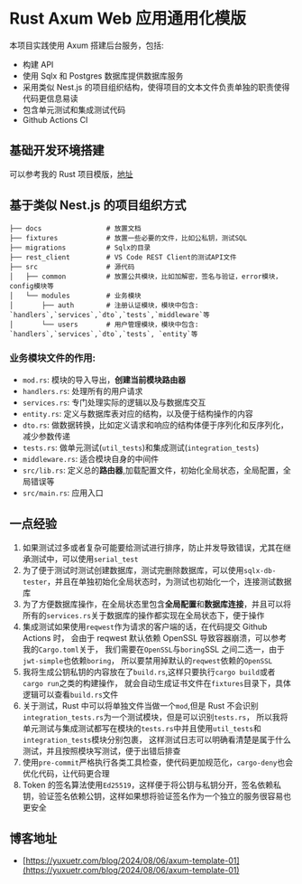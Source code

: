 # Rust Axum Web 应用通用化模版

本项目实践使用 Axum 搭建后台服务，包括:

- 构建 API
- 使用 Sqlx 和 Postgres 数据库提供数据库服务
- 采用类似 Nest.js 的项目组织结构，使得项目的文本文件负责单独的职责使得代码更信息易读
- 包含单元测试和集成测试代码
- Github Actions CI

## 基础开发环境搭建

可以参考我的 Rust 项目模版，[地址](https://github.com/yuxuetr/rust-template)

## 基于类似 Nest.js 的项目组织方式

```shell
├── docs                # 放置文档
├── fixtures            # 放置一些必要的文件，比如公私钥，测试SQL
├── migrations          # Sqlx的目录
├── rest_client         # VS Code REST Client的测试API文件
├── src                 # 源代码
│   ├── common          # 放置公共模块，比如加解密，签名与验证，error模块，config模块等
│   └── modules         # 业务模块
│       ├── auth        # 注册认证模块，模块中包含: `handlers`,`services`,`dto`,`tests`,`middleware`等
│       └── users       # 用户管理模块，模块中包含: `handlers`,`services`,`dto`,`tests`, `entity`等
```

### **业务模块**文件的作用:

- `mod.rs`: 模块的导入导出，**创建当前模块路由器**
- `handlers.rs`: 处理所有的用户请求
- `services.rs`: 专门处理实际的逻辑以及与数据库交互
- `entity.rs`: 定义与数据库表对应的结构，以及便于结构操作的内容
- `dto.rs`: 做数据转换，比如定义请求和响应的结构体便于序列化和反序列化，减少参数传递
- `tests.rs`: 做单元测试(`util_tests`)和集成测试(`integration_tests`)
- `middleware.rs`: 适合模块自身的中间件
- `src/lib.rs`: 定义总的**路由器**,加载配置文件，初始化全局状态，全局配置，全局错误等
- `src/main.rs`: 应用入口

## 一点经验

1. 如果测试过多或者复杂可能要给测试进行排序，防止并发导致错误，尤其在继承测试中，可以使用`serial_test`
2. 为了便于测试时测试创建数据库，测试完删除数据库，可以使用`sqlx-db-tester`，并且在单独初始化全局状态时，为测试也初始化一个，连接测试数据库
3. 为了方便数据库操作，在全局状态里包含**全局配置**和**数据库连接**，并且可以将所有的`services.rs`关于数据库的操作都实现在全局状态下，便于操作
4. 集成测试如果使用`reqwest`作为请求的客户端的话，在代码提交 Github Actions 时，
   会由于 reqwest 默认依赖 OpenSSL 导致容器崩溃，可以参考我的`Cargo.toml`关于，
   我们需要在`OpenSSL`与`boring`SSL 之间二选一，由于`jwt-simple`也依赖`boring`，
   所以要禁用掉默认的`reqwest`依赖的`OpenSSL`
5. 我将生成公钥私钥的内容放在了`build.rs`,这样只要执行`cargo build`或者`cargo run`之类的构建操作，
   就会自动生成证书文件在`fixtures`目录下，具体逻辑可以查看`build.rs`文件
6. 关于测试，Rust 中可以将单独文件当做一个`mod`,但是 Rust 不会识别`integration_tests.rs`为一个测试模块，但是可以识别`tests.rs`，
   所以我将单元测试与集成测试都写在模块的`tests.rs`中并且使用`util_tests`和`integration_tests`模块分别包裹，
   这样测试日志可以明确看清楚是属于什么测试，并且按照模块写测试，便于出错后排查
7. 使用`pre-commit`严格执行各类工具检查，使代码更加规范化，`cargo-deny`也会优化代码，让代码更合理
8. Token 的签名算法使用`Ed25519`，这样便于将公钥与私钥分开，签名依赖私钥，验证签名依赖公钥，这样如果想将验证签名作为一个独立的服务很容易也更安全

## 博客地址

- [https://yuxuetr.com/blog/2024/08/06/axum-template-01](https://yuxuetr.com/blog/2024/08/06/axum-template-01)
